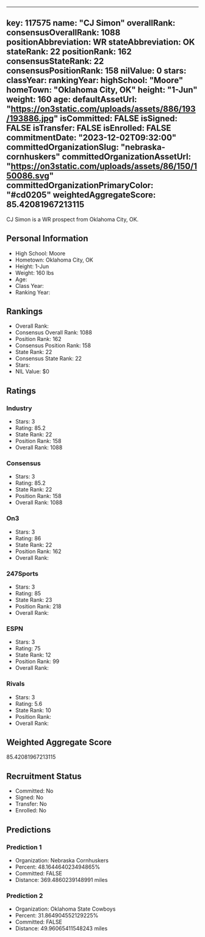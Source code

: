 ---
  key: 117575
  name: "CJ Simon"
  overallRank: 
  consensusOverallRank: 1088
  positionAbbreviation: WR
  stateAbbreviation: OK
  stateRank: 22
  positionRank: 162
  consensusStateRank: 22
  consensusPositionRank: 158
  nilValue: 0
  stars: 
  classYear: 
  rankingYear: 
  highSchool: "Moore"
  homeTown: "Oklahoma City, OK"
  height: "1-Jun"
  weight: 160
  age: 
  defaultAssetUrl: "https://on3static.com/uploads/assets/886/193/193886.jpg"
  isCommitted: FALSE
  isSigned: FALSE
  isTransfer: FALSE
  isEnrolled: FALSE
  commitmentDate: "2023-12-02T09:32:00"
  committedOrganizationSlug: "nebraska-cornhuskers"
  committedOrganizationAssetUrl: "https://on3static.com/uploads/assets/86/150/150086.svg"
  committedOrganizationPrimaryColor: "#cd0205"
  weightedAggregateScore: 85.42081967213115
  ---
  
  CJ Simon is a WR prospect from Oklahoma City, OK.
  
  ## Personal Information
  - High School: Moore
  - Hometown: Oklahoma City, OK
  - Height: 1-Jun
  - Weight: 160 lbs
  - Age: 
  - Class Year: 
  - Ranking Year: 
  
  ## Rankings
  - Overall Rank: 
  - Consensus Overall Rank: 1088
  - Position Rank: 162
  - Consensus Position Rank: 158
  - State Rank: 22
  - Consensus State Rank: 22
  - Stars: 
  - NIL Value: $0
  
  ## Ratings
  
  ### Industry
  - Stars: 3
  - Rating: 85.2
  - State Rank: 22
  - Position Rank: 158
  - Overall Rank: 1088
  
  ### Consensus
  - Stars: 3
  - Rating: 85.2
  - State Rank: 22
  - Position Rank: 158
  - Overall Rank: 1088
  
  ### On3
  - Stars: 3
  - Rating: 86
  - State Rank: 22
  - Position Rank: 162
  - Overall Rank: 
  
  ### 247Sports
  - Stars: 3
  - Rating: 85
  - State Rank: 23
  - Position Rank: 218
  - Overall Rank: 
  
  ### ESPN
  - Stars: 3
  - Rating: 75
  - State Rank: 12
  - Position Rank: 99
  - Overall Rank: 
  
  ### Rivals
  - Stars: 3
  - Rating: 5.6
  - State Rank: 10
  - Position Rank: 
  - Overall Rank: 
  
  ## Weighted Aggregate Score
  85.42081967213115
  
  ## Recruitment Status
  - Committed: No
  - Signed: No
  - Transfer: No
  - Enrolled: No
  
  
  
  ## Predictions
  
  ### Prediction 1
  - Organization: Nebraska Cornhuskers
  - Percent: 48.164464023494865%
  - Committed: FALSE
  - Distance: 369.4860239148991 miles
  
  ### Prediction 2
  - Organization: Oklahoma State Cowboys
  - Percent: 31.864904552129225%
  - Committed: FALSE
  - Distance: 49.96065411548243 miles
  